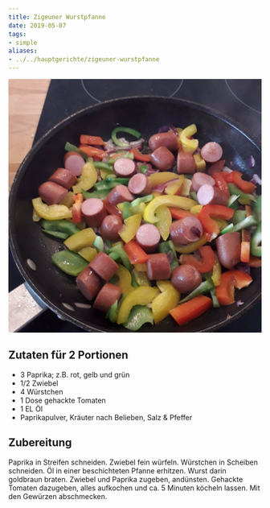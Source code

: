 ```yaml
---
title: Zigeuner Wurstpfanne
date: 2019-05-07
tags:
- simple
aliases:
- ../../hauptgerichte/zigeuner-wurstpfanne
---
```


![](/img/zigeuner-wurstpfanne.webp)

## Zutaten für 2 Portionen
- 3     Paprika; z.B. rot, gelb und grün
- 1/2   Zwiebel
- 4     Würstchen
- 1 Dose gehackte Tomaten
- 1 EL  Öl
- Paprikapulver, Kräuter nach Belieben, Salz & Pfeffer

## Zubereitung
Paprika in Streifen schneiden. Zwiebel fein würfeln. Würstchen in Scheiben schneiden. Öl in einer beschichteten Pfanne erhitzen. Wurst darin goldbraun braten. Zwiebel und Paprika zugeben, andünsten. Gehackte Tomaten dazugeben, alles aufkochen und ca. 5 Minuten köcheln lassen. Mit den Gewürzen abschmecken.
